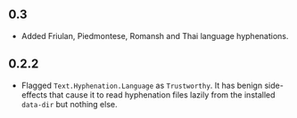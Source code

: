 0.3
---
* Added Friulan, Piedmontese, Romansh and Thai language hyphenations.

0.2.2
-----
* Flagged `Text.Hyphenation.Language` as `Trustworthy`. It has benign side-effects that cause it to read hyphenation files lazily from the installed `data-dir` but nothing else.
